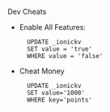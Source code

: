 Dev Cheats

- Enable All Features:
  ```
    UPDATE _ionickv
    SET value = 'true'
    WHERE value = 'false'
  ```
 
 - Cheat Money
   ```
     UPDATE _ionickv 
     SET value='1000' 
     WHERE key='points'
   ```
